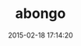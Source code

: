 ---
layout: post
title:  "abongo"
repo:   "michaelfairley/abongo"
date:   2015-02-18 17:14:20
gemurl: http://github.com/michaelfairley/abongo
---